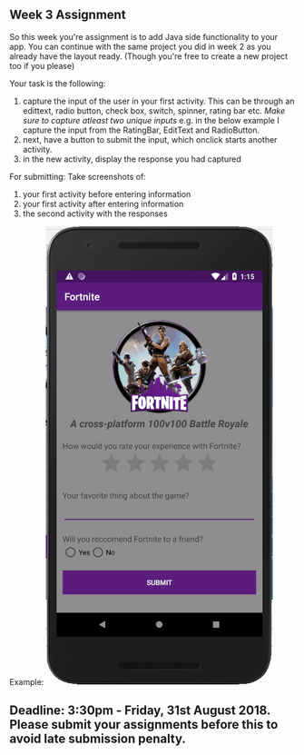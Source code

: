 ## Week 3 Assignment

So this week you're assignment is to add Java side functionality to your app. You can continue with the same project you did in week 2 as you already have the layout ready. (Though you're free to create a new project too if you please)

Your task is the following:
1) capture the input of the user in your first activity. This can be through an edittext, radio button, check box, switch, spinner, rating bar etc. *Make sure to capture atleast two unique inputs* e.g. in the below example I capture the input from the RatingBar, EditText and RadioButton.
2) next, have a button to submit the input, which onclick starts another activity.
3) in the new activity, display the response you had captured

For submitting:
Take screenshots of:
1) your first activity before entering information
2) your first activity after entering information
3) the second activity with the responses

Example:
![w3_as](assets/w3_asgn.gif)

## Deadline: 3:30pm - Friday, 31st August 2018. Please submit your assignments before this to avoid late submission penalty.
